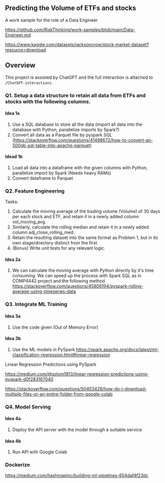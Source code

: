 ## Predicting the Volume of ETFs and stocks
A work sample for the role of a Data Engineer

https://github.com/RiskThinking/work-samples/blob/main/Data-Engineer.md

https://www.kaggle.com/datasets/jacksoncrow/stock-market-dataset?resource=download

## Overview
This project is assisted by ChatGPT and the full interaction is attached to `/ChatGPT-interactions`.

### Q1. Setup a data structure to retain all data from ETFs and stocks with the following columns.

#### Idea 1a
1. Use a SQL database to store all the data (import all data into the database with Python, parallelize imports by Spark?)
2. Convert all data as a Parquet file by pyspark SQL (https://stackoverflow.com/questions/41498672/how-to-convert-an-500gb-sql-table-into-apache-parquet)

#### Idead 1b
1. Load all data into a dataframe with the given columns with Python, parallelize import by Spark (Needs heavy RAMs)
2. Convert dataframe to Parquet

### Q2. Feature Engineering
Tasks:
1. Calculate the moving average of the trading volume (Volume) of 30 days per each stock and ETF, and retain it in a newly added column vol_moving_avg.
2. Similarly, calculate the rolling median and retain it in a newly added column adj_close_rolling_med.
3. Retain the resulting dataset into the same format as Problem 1, but in its own stage/directory distinct from the first.
4. (Bonus) Write unit tests for any relevant logic.

#### Idea 2a
1. We can calculate the moving average with Python directly by it's time consuming. We can speed up the process with Spark SQL as in COMP4442 project and the following method https://stackoverflow.com/questions/45806194/pyspark-rolling-average-using-timeseries-data

### Q3. Integrate ML Training

#### Idea 3a
1. Use the code given (Out of Memory Error)

#### Idea 3b
1. Use the ML models in PySpark
https://spark.apache.org/docs/latest/ml-classification-regression.html#linear-regression

Linear Regression Predictions using PySpark

https://medium.com/@solom1913/linear-regression-predictions-using-pyspark-d0f283167040

https://stackoverflow.com/questions/50453428/how-do-i-download-multiple-files-or-an-entire-folder-from-google-colab



### Q4. Model Serving

#### Idea 4a
1. Deploy the API server with the model through a suitable service

#### Idea 4b
1. Run API with Google Colab 



### Dockerize

https://medium.com/hashmapinc/building-ml-pipelines-654daf4f23dc
